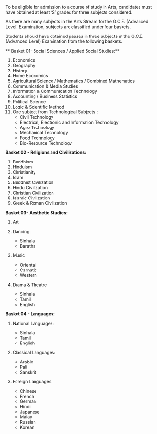 To be eligible for admission to a course of study in Arts, candidates must have obtained
at least ‘S’ grades for three subjects considered.

As there are many subjects in the Arts Stream for the G.C.E. (Advanced Level)
Examination, subjects are classified under four baskets.

Students should have obtained passes in three subjects at the G.C.E. (Advanced Level)
Examination from the following baskets.


** Basket 01- Social Sciences / Applied Social Studies:**
1. Economics
2. Geography
3. History
4. Home Economics
5. Agricultural Science / Mathematics / Combined Mathematics
6. Communication & Media Studies
7. Information & Communication Technology
8. Accounting / Business Statistics
9. Political Science
10. Logic & Scientific Method
11. One subject from Technological Subjects :
      - Civil Technology
      - Electrical, Electronic and Information Technology
      - Agro Technology
      - Mechanical Technology
      - Food Technology
      - Bio-Resource Technology

**Basket 02 - Religions and Civilizations:**
1. Buddhism
2. Hinduism
3. Christianity
4. Islam
5. Buddhist Civilization
6. Hindu Civilization
7. Christian Civilization
8. Islamic Civilization 
9. Greek & Roman Civilization


**Basket 03- Aesthetic Studies:**
1. Art
2. Dancing
      - Sinhala
      - Baratha

3. Music
      - Oriental
      - Carnatic
      - Western
 4. Drama & Theatre
      - Sinhala
      - Tamil
      - English


**Basket 04 - Languages:**

1. National Languages:
      - Sinhala
      - Tamil
      - English

2. Classical Languages:
      - Arabic
      - Pali
      - Sanskrit

3. Foreign Languages:
      - Chinese
      - French
      - German
      - Hindi
      - Japanese
      - Malay
      - Russian
      - Korean
